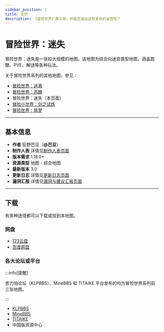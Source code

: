 ```yaml
---
sidebar_position: 1
title: 主页
description: 《冒险世界》第三部，你能否逃出这些复杂的迷宫呢？
---
```


# 冒险世界：迷失

冒险世界：迷失是一张较大规模的地图。该地图为综合向迷宫类型地图，涵盖跑酷、PVE、解谜等各种玩法。

关于冒险世界系列的其他地图，参见：

- [冒险世界：逃离](../adventure_world_1/homepage)
- [冒险世界：苏醒](../adventure_world_2/homepage)
- 冒险世界：迷失（本页面）
- [冒险小世界：剑之试炼](../../completed/adventure_world_4/homepage)
- [冒险世界：筑梦](../../developing/adventure_world_5/homepage)

---

## 基本信息

- **作者** 狂野巴豆（**@巴豆**）
- **制作人表** 详情见[制作人表页面](credits)
- **版本需求** 1.18.0+
- **资源类型** 地图 - 综合地图
- **最新版本** 3.0
- **更新日志** 详情见[更新日志页面](update_log)
- **漏洞汇报** 详情见[漏洞与建议汇报页面](bugs)

---

## 下载

有多种途径都可以下载或找到本地图。

### 网盘

- [123云盘](https://www.123684.com/s/t3TqVv-QM3kh)
- [百度网盘](https://pan.baidu.com/s/1AMBIgQsOuWHoqeMKxHPISg?pwd=mxsj)

### 各大论坛或平台

:::info[提醒]

苦力怕论坛（KLPBBS）、MineBBS 和 TITAIKE 平台发布的均为冒险世界系列前三张地图。

:::

- [KLPBBS](https://klpbbs.com/thread-151276-1-1.html)
- [MineBBS](https://www.minebbs.com/resources/1-18-_-_.9844/)
- [TITAIKE](https://www.titaike.cn/5955.html)
- 中国版资源中心
